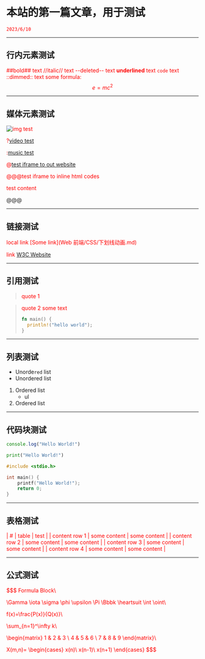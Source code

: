 # 本站的第一篇文章，用于测试

``2023/6/10``

- - -

## 行内元素测试

##bold## text
//italic// text
--deleted-- text
__underlined__ text
``code`` text
::dimmed:: text
some formula: $$e = mc^2$$

- - -

## 媒体元素测试

![img test](https://tse2-mm.cn.bing.net/th/id/OIP-C.ijrewtlUI884WQWTB5PBFgHaEo?pid=ImgDet&rs=1)

?[video test](http://clips.vorwaerts-gmbh.de/big_buck_bunny.mp4)

:[music test](http://downsc.chinaz.net/Files/DownLoad/sound1/201906/11582.mp3)

@[test iframe to out website](https://iframetester.com/)

@@@test iframe to inline html codes
<style>
    p {
        color: red
    }
</style>

<p>test content</p>
@@@

- - -

## 链接测试

local link [Some link](Web 前端/CSS/下划线动画.md)

link [W3C Website](http://www.w3c.com)

- - -

## 引用测试

> quote 1

> quote 2
> some text
> ```rust
> fn main() {
>   println!("hello world");
> }
> ```

- - -

## 列表测试

- Unorde``red`` list
- Unordered list

1. Ordered list
    - ul
2. Ordered list

- - -

## 代码块测试

```javascript
console.log("Hello World!")
```

```python
print("Hello World!")
```

```c
#include <stdio.h>

int main() {
    printf("Hello World!");
    return 0;
}
```

- - -

## 表格测试

|       #       |    table     |     test     |
| content row 1 | some content | some content |
| content row 2 | some content | some content |
| content row 3 | some content | some content |
| content row 4 | some content | some content |

- - -

## 公式测试

$$$
Formula Block\\

\Gamma \iota \sigma \phi \upsilon \Pi \Bbbk \heartsuit \int \oint\\

f(x)=\frac{P(x)}{Q(x)}\\

\sum_{n=1}^\infty k\\

\begin{matrix}
1 & 2 & 3 \\
4 & 5 & 6 \\
7 & 8 & 9
\end{matrix}\\

X(m,n)=
\begin{cases}
x(n)\\
x(n-1)\\
x(n+1)
\end{cases}
$$$
